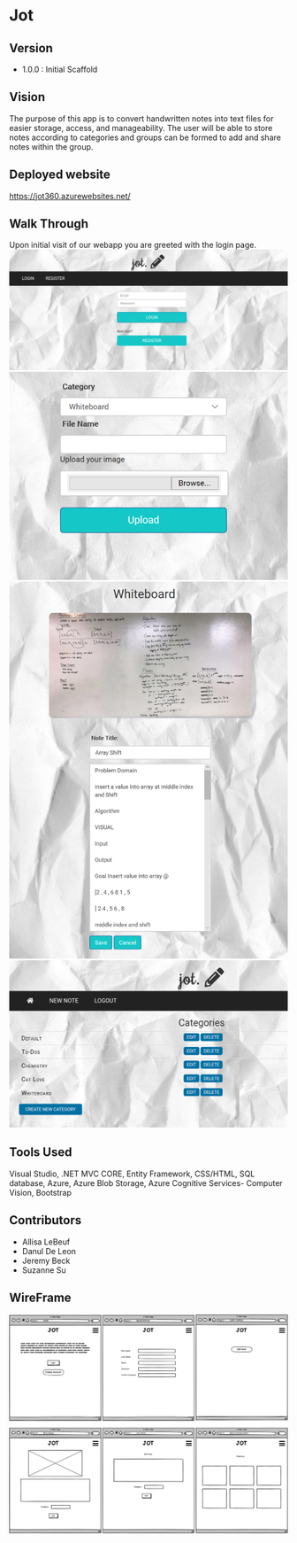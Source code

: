 # Jot

## Version
- 1.0.0 : Initial Scaffold

## Vision
The purpose of this app is to convert handwritten notes into text files for easier storage, access, and manageability. The user will be able to store notes according to categories and groups can be formed to add and share notes within the group.

## Deployed website 
https://jot360.azurewebsites.net/

## Walk Through
Upon initial visit of our webapp you are greeted with the login page. 
![Login](/assets/Login.PNG)
![Upload](/assets/Upload.PNG)
![Note](/assets/Note.PNG)
![Categories](/assets/Categories.PNG)

## Tools Used

Visual Studio, .NET MVC CORE, Entity Framework, CSS/HTML, SQL database, Azure, Azure Blob Storage, Azure Cognitive Services- Computer Vision, Bootstrap

## Contributors
- Allisa LeBeuf
- Danul De Leon
- Jeremy Beck
- Suzanne Su

## WireFrame
![Wireframe](/assets/Jot_wireframe.png)
